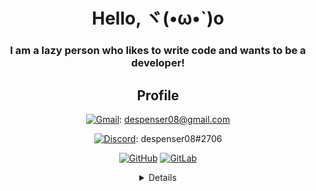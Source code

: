 <div align="center">

<h1>Hello, ヾ(•ω•`)o</h1>
<h3>I am a lazy person who likes to write code and wants to be a developer!</h3>

## Profile

[![Gmail](https://img.shields.io/badge/Gmail-D14836?style=flat-square&logo=gmail&logoColor=white)](mailto:despenser08@gmail.com): despenser08@gmail.com

[![Discord](https://img.shields.io/badge/Discord-7289DA?style=flat-square&logo=discord&logoColor=white)](https://discord.com/): despenser08#2706

[![GitHub](https://img.shields.io/badge/GitHub-100000?style=flat-square&logo=github&logoColor=white)](https://github.com/despenser08)
[![GitLab](https://img.shields.io/badge/GitLab-330F63?style=flat-square&logo=gitlab&logoColor=white)](https://gitlab.com/despenser08)

<details>
  <p>
    <img
      src="https://github-readme-stats.vercel.app/api?username=despenser08&count_private=true&show_icons=true&theme=tokyonight"
      alt="despenser08's GitHub stats"
    />
    <br>
    <img
      src="https://github-readme-stats.vercel.app/api/top-langs/?username=despenser08&layout=compact&theme=tokyonight"
      alt="Top Languages"
    />
  </p>

## I'm using

[![JavaScript](https://img.shields.io/badge/JavaScript-F7DF1E?style=flat-square&logo=javascript&logoColor=black)](https://developer.mozilla.org/en-US/docs/Web/javascript)
[![TypeScript](https://img.shields.io/badge/TypeScript-007ACC?style=flat-square&logo=typescript&logoColor=white)](https://www.typescriptlang.org/)

[![Node.js](https://img.shields.io/badge/Node.js-43853D?style=flat-square&logo=node.js&logoColor=white)](https://nodejs.org/en/)
[![NPM](https://img.shields.io/badge/npm-CB3837?style=flat-square&logo=npm&logoColor=white)](https://www.npmjs.com/)
[![YARN](https://img.shields.io/badge/Yarn-2C8EBB?style=flat-square&logo=yarn&logoColor=white)](https://yarnpkg.com/)
[![Markdown](https://img.shields.io/badge/Markdown-000000?style=flat-square&logo=markdown&logoColor=white)](https://www.markdownguide.org/)
[![Docker](https://img.shields.io/badge/Docker-2CA5E0?style=flat-square&logo=docker&logoColor=white)](https://www.docker.com/)
[![Git](https://img.shields.io/badge/Git-F05032?style=flat-square&logo=git&logoColor=white)](https://git-scm.com/)

[![MongoDB](https://img.shields.io/badge/MongoDB-4EA94B?style=flat-square&logo=mongodb&logoColor=white)](https://www.mongodb.com/)

[![Visual Studio Code](https://img.shields.io/badge/Visual_Studio_Code-0078D4?style=flat-square&logo=visual%20studio%20code&logoColor=white)](https://code.visualstudio.com/)

## Interested in

[![Python](https://img.shields.io/badge/Python-3776AB?style=flat-square&logo=python&logoColor=white)](https://www.python.org/)
[![HTML5](https://img.shields.io/badge/HTML5-E34F26?style=flat-square&logo=html5&logoColor=white)](https://developer.mozilla.org/en-US/docs/Web/HTML)
[![CSS3](https://img.shields.io/badge/CSS3-1572B6?style=flat-square&logo=css3&logoColor=white)](https://developer.mozilla.org/en-US/docs/Web/CSS)
[![C#](https://img.shields.io/badge/C%23-239120?style=flat-square&logo=c-sharp&logoColor=white)](https://docs.microsoft.com/en-us/dotnet/csharp/)
[![Java](https://img.shields.io/badge/Java-ED8B00?style=flat-square&logo=java&logoColor=white)](https://www.oracle.com/java/technologies/)
[![Kotlin](https://img.shields.io/badge/Kotlin-0095D5?&style=flat-square&logo=kotlin&logoColor=white)](https://kotlinlang.org/)

[![Jest](https://img.shields.io/badge/Jest-C21325?style=flat-square&logo=jest&logoColor=white)](https://jestjs.io/)
[![express.js](https://img.shields.io/badge/Express.js-000000?style=flat-square&logo=express&logoColor=white)](https://expressjs.com/ko/)
[![Sass](https://img.shields.io/badge/Sass-CC6699?style=flat-square&logo=sass&logoColor=white)](https://sass-lang.com/)
[![.NET](https://img.shields.io/badge/.NET-5C2D91?style=flat-square&logo=.net&logoColor=white)](https://dotnet.microsoft.com/)
[![Shell Script](https://img.shields.io/badge/Shell_Script-121011?style=flat-square&logo=gnu-bash&logoColor=white)](https://www.gnu.org/software/bash/)
[![React](https://img.shields.io/badge/React-20232A?style=flat-square&logo=react&logoColor=61DAFB)](https://reactjs.org/)
[![Svelte](https://img.shields.io/badge/Svelte-4A4A55?style=flat-square&logo=svelte&logoColor=FF3E00)](https://svelte.dev/)
[![Vue.js](https://img.shields.io/badge/Vue.js-35495E?style=flat-square&logo=vue.js&logoColor=4FC08D)](https://vuejs.org/)
[![Redux](https://img.shields.io/badge/Redux-593D88?style=flat-square&logo=redux&logoColor=white)](https://redux.js.org/)
[![Django](https://img.shields.io/badge/Django-092E20?style=flat-square&logo=django&logoColor=white)](https://www.djangoproject.com/)
[![Flask](https://img.shields.io/badge/Flask-000000?style=flat-square&logo=flask&logoColor=white)](https://flask.palletsprojects.com/)
[![Redis](https://img.shields.io/badge/redis-CC0000.svg?&style=flat-square&logo=redis&logoColor=white)](https://redis.io/)
[![Unity](https://img.shields.io/badge/Unity-100000?style=flat-square&logo=unity&logoColor=white)](https://unity.com/)
[![GraphQL](https://img.shields.io/badge/GraphQl-E10098?style=flat-square&logo=graphql&logoColor=white)](https://graphql.org/)
[![Nuxt.js](https://img.shields.io/badge/nuxt.js-00C58E?style=flat-square&logo=nuxt.js&logoColor=white)](https://nuxtjs.org/)
[![Next.js](https://img.shields.io/badge/next.js-000000?style=flat-square&logo=next.js&logoColor=white)](https://nextjs.org/)
[![Jenkins](https://img.shields.io/badge/Jenkins-D24939?style=flat-square&logo=Jenkins&logoColor=white)](https://www.jenkins.io/)
[![Selenium](https://img.shields.io/badge/Selenium-43B02A?style=flat-square&logo=Selenium&logoColor=white)](https://www.selenium.dev/)

[![MySQL](https://img.shields.io/badge/MySQL-00000F?style=flat-square&logo=mysql&logoColor=white)](https://www.mysql.com/)
[![PostgreSQL](https://img.shields.io/badge/PostgreSQL-316192?style=flat-square&logo=postgresql&logoColor=white)](https://www.postgresql.org/)
[![SQLite](https://img.shields.io/badge/SQLite-07405E?style=flat-square&logo=sqlite&logoColor=white)](https://www.sqlite.org/index.html)
[![MariaDB](https://img.shields.io/badge/MariaDB-003545?style=flat-square&logo=mariadb&logoColor=white)](https://mariadb.org/)

</details>

</div>
